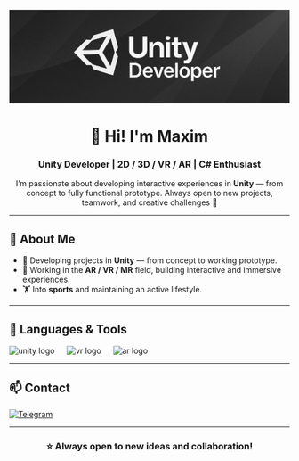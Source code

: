 ![Header](https://github.com/destrosez/destrosez/blob/main/assets/banner.png)

<h1 align="center">👋 Hi! I'm Maxim</h1>

<h3 align="center">Unity Developer | 2D / 3D / VR / AR | C# Enthusiast</h3>

<p align="center">
I’m passionate about developing interactive experiences in <b>Unity</b> —  
from concept to fully functional prototype.  
Always open to new projects, teamwork, and creative challenges 🚀  
</p>

---

## 🧠 About Me
- 🧩 Developing projects in **Unity** — from concept to working prototype.  
- 🥽 Working in the **AR / VR / MR** field, building interactive and immersive experiences.  
- 🏋️ Into **sports** and maintaining an active lifestyle.  

---

## 🧰 Languages & Tools
<div align="left">
  <img src="https://img.icons8.com/?size=100&id=39848&format=png&color=FFFFFF" height="60" alt="unity logo"/>
  <img width="14"/>
  <img src="https://github.com/user-attachments/assets/7730d212-1fee-45c8-a4d1-56e34a5e496c" height="60" alt="vr logo"/>
  <img width="14"/>
  <img src="https://img.icons8.com/?size=100&id=4vCBvplrPRUn&format=png&color=FFFFFF" height="60" alt="ar logo"/>
</div>

---

## 📫 Contact
[![Telegram](https://img.shields.io/badge/-Telegram-090909?style=for-the-badge&logo=telegram&logoColor=27A0D9)](https://t.me/zxcqwertyww)

---

<h3 align="center">⭐ Always open to new ideas and collaboration!</h3>
